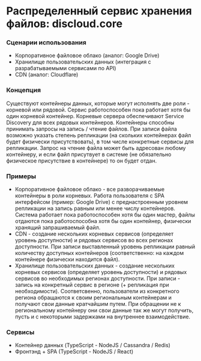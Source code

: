 # Распределенный сервис хранения файлов: discloud.core

### Сценарии использования

* Корпоративное файловое облако (аналог: Google Drive)
* Хранилище пользовательских данных (интеграция с разрабатываемыми сервисами по API)
* CDN (аналог: Cloudflare)

### Концепция

Существуют контейнеры данных, которые могут исполнять две роли - корневой или рядовой. Сервис работоспособен пока работает хотя бы один корневой контейнер. Корневые сервера обеспечивают Service Discovery для всех рядовых контейнеров. Контейнеры способны принимать запросы на запись / чтение файлов. При записи файла возможно указать степень репликации (на скольких контейнерах файл будет физически присутствовать), в том числе конкретные сервисы для репликации. Запрос на чтение файла может быть адресован любому контейнеру, и если файл присутвует в системе (не обязательно физическое присутствие в контейнере) то он будет отдан.

### Примеры

* Корпоративное файловое облако - все разворачиваемые контейнеры в роли корневых. Работа пользователя с SPA интерфейсом (пример: Google Drive) с преднастроенным уровнем репликации на запись равным или менее числу контейнеров. Система работает пока работоспособен хотя бы один мастер, файлы отдаются пока работоспособна хотя бы один контейнер, физически хранящий запрашиваемый файл.
* CDN - создание нескольких корневых сервисов (определяет уровень доступности) и рядовых сервисов во всех регионах доступности. При записи выставленный уровень репликации равный количеству доступных контейнеров (соответственно: на каждом контейнере физически находится файл).
* Хранилище пользовательских данных - создание нескольких корневых сервисов (определяет уровень доступности) и рядовых сервисов во необходимых регионах доступности. При записи - запись на конкретный сервис в регионе (+ репликация при необходимости). Соответсвенно, пользователи из конкретного региона обращаются к своим региональным контейнерам и получают свои данные кратчайшим путем. При обращении не к региональному контейнеру они свои данные так же могут получить, пусть и с некоторыми задержками на внутреннее взаимодействие.

### Сервисы

- Контейнер данных (TypeScript - NodeJS / Cassandra / Redis)
- Фронтэнд  + SPA (TypeScript - NodeJS / React)